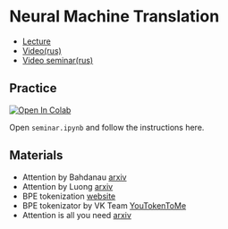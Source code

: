 # Neural Machine Translation

- [Lecture](https://docs.google.com/presentation/d/1Pgp0r9vU-wokPtJySUcztnqQllMz8yc-y9E87UExTwM/edit?usp=sharing)
- [Video(rus)](https://youtu.be/tRDhpkjxBOo)
- [Video seminar(rus)](https://youtu.be/gkqEbLD-O0E)

## Practice

[![Open In Colab](https://colab.research.google.com/assets/colab-badge.svg)](https://drive.google.com/file/d/1iqFrlcJtcs54Xx7jXj-hGEhfF4DG4lV1/view?usp=sharing)

Open `seminar.ipynb` and follow the instructions here.

## Materials

- Attention by Bahdanau [arxiv](https://arxiv.org/pdf/1409.0473.pdf)
- Attention by Luong [arxiv](https://arxiv.org/pdf/1508.04025.pdf)
- BPE tokenization [website](https://web.archive.org/web/20160326130908/http://www.csse.monash.edu.au/cluster/RJK/Compress/problem.html)
- BPE tokenizator by VK Team [YouTokenToMe](https://github.com/VKCOM/YouTokenToMe)
- Attention is all you need [arxiv](https://arxiv.org/pdf/1706.03762.pdf)
